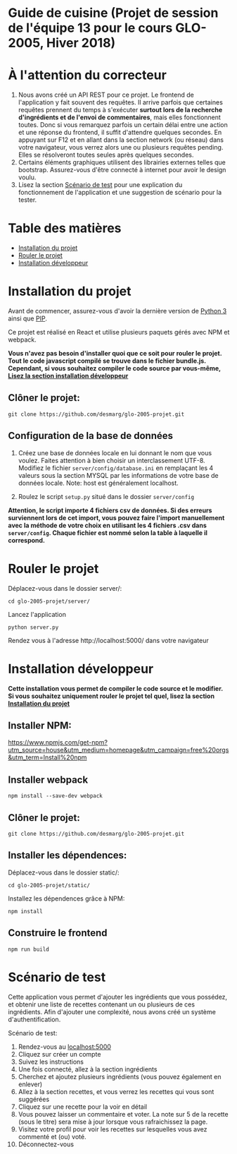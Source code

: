 # Guide de cuisine (Projet de session de l'équipe 13 pour le cours GLO-2005, Hiver 2018)

# À l'attention du correcteur
1. Nous avons créé un API REST pour ce projet. Le frontend de l'application y fait souvent des requêtes. Il arrive parfois que certaines requêtes prennent du temps à s'exécuter **surtout lors de la recherche d'ingrédients et de l'envoi de commentaires**, mais elles fonctionnent toutes. Donc si vous remarquez parfois un certain délai entre une action et une réponse du frontend, il suffit d'attendre quelques secondes. En appuyant sur F12 et en allant dans la section network (ou réseau) dans votre navigateur, vous verrez alors une ou plusieurs requêtes pending. Elles se résolveront toutes seules après quelques secondes.
2. Certains éléments graphiques utilisent des librairies externes telles que bootstrap. Assurez-vous d'être connecté à internet pour avoir le design voulu.
3. Lisez la section [Scénario de test](#scénario-de-test) pour une explication du fonctionnement de l'application et une suggestion de scénario pour la tester.

# Table des matières
* [Installation du projet](#installation-du-projet)
* [Rouler le projet](#rouler-le-projet)
* [Installation développeur](#installation-développeur)

# Installation du projet

Avant de commencer, assurez-vous d'avoir la dernière version de [Python 3](https://www.python.org/downloads/) ainsi que [PIP](https://pypi.python.org/pypi/pip).

Ce projet est réalisé en React et utilise plusieurs paquets gérés avec NPM et webpack.

**Vous n'avez pas besoin d'installer quoi que ce soit pour rouler le projet. Tout le code javascript compilé se trouve dans le fichier bundle.js. Cependant, si vous souhaitez compiler le code source par vous-même, [Lisez la section installation développeur](#installation-développeur)**

## Clôner le projet:
```
git clone https://github.com/desmarg/glo-2005-projet.git
```

## Configuration de la base de données

1. Créez une base de données locale en lui donnant le nom que vous voulez. Faites attention à bien choisir un interclassement UTF-8.
Modifiez le fichier `server/config/database.ini` en remplaçant les 4 valeurs sous la section MYSQL par les informations de votre base de données locale.
Note: host est généralement localhost.

2. Roulez le script `setup.py` situé dans le dossier `server/config`

**Attention, le script importe 4 fichiers csv de données. Si des erreurs surviennent lors de cet import, vous pouvez faire l'import manuellement avec la méthode de votre choix en utilisant les 4 fichiers .csv dans `server/config`. Chaque fichier est nommé selon la table à laquelle il correspond.**

# Rouler le projet

Déplacez-vous dans le dossier server/:
```
cd glo-2005-projet/server/
```
Lancez l'application
```
python server.py
```

Rendez vous à l'adresse http://localhost:5000/ dans votre navigateur

# Installation développeur

**Cette installation vous permet de compiler le code source et le modifier. Si vous souhaitez uniquement rouler le projet tel quel, lisez la section [Installation du projet](#installation-du-projet)**

## Installer NPM:
https://www.npmjs.com/get-npm?utm_source=house&utm_medium=homepage&utm_campaign=free%20orgs&utm_term=Install%20npm

## Installer webpack
```
npm install --save-dev webpack
```

## Clôner le projet:
```
git clone https://github.com/desmarg/glo-2005-projet.git
```
## Installer les dépendences:

Déplacez-vous dans le dossier static/:
```
cd glo-2005-projet/static/
```
Installez les dépendences grâce à NPM:
```
npm install
```
## Construire le frontend

```
npm run build
```

# Scénario de test

Cette application vous permet d'ajouter les ingrédients que vous possédez, et obtenir une liste de recettes contenant un ou plusieurs de ces ingrédients. Afin d'ajouter une complexité, nous avons créé un système d'authentification.

Scénario de test:

1. Rendez-vous au [localhost:5000](localhost:5000)
2. Cliquez sur créer un compte
3. Suivez les instructions
4. Une fois connecté, allez à la section ingrédients
5. Cherchez et ajoutez plusieurs ingrédients (vous pouvez également en enlever)
6. Allez à la section recettes, et vous verrez les recettes qui vous sont suggérées
7. Cliquez sur une recette pour la voir en détail
8. Vous pouvez laisser un commentaire et voter. La note sur 5 de la recette (sous le titre) sera mise à jour lorsque vous rafraichissez la page.
9. Visitez votre profil pour voir les recettes sur lesquelles vous avez commenté et (ou) voté.
10. Déconnectez-vous

